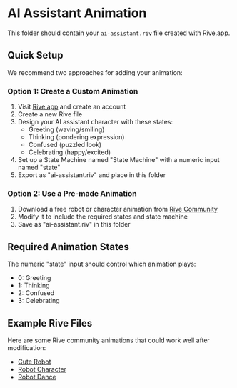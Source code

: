# AI Assistant Animation

This folder should contain your `ai-assistant.riv` file created with Rive.app.

## Quick Setup

We recommend two approaches for adding your animation:

### Option 1: Create a Custom Animation

1. Visit [Rive.app](https://rive.app/) and create an account
2. Create a new Rive file
3. Design your AI assistant character with these states:
   - Greeting (waving/smiling)
   - Thinking (pondering expression)
   - Confused (puzzled look)
   - Celebrating (happy/excited)
4. Set up a State Machine named "State Machine" with a numeric input named "state"
5. Export as "ai-assistant.riv" and place in this folder

### Option 2: Use a Pre-made Animation

1. Download a free robot or character animation from [Rive Community](https://rive.app/community/)
2. Modify it to include the required states and state machine
3. Save as "ai-assistant.riv" in this folder

## Required Animation States

The numeric "state" input should control which animation plays:
- 0: Greeting
- 1: Thinking
- 2: Confused
- 3: Celebrating

## Example Rive Files

Here are some Rive community animations that could work well after modification:
- [Cute Robot](https://rive.app/community/3244-6926-cute-robot/)
- [Robot Character](https://rive.app/community/1317-2606-robot-character/)
- [Robot Dance](https://rive.app/community/179-399-robot-dance/)
